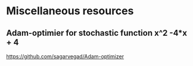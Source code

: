 # Miscellaneous resources

## Adam-optimier for stochastic function x^2 -4*x + 4

https://github.com/sagarvegad/Adam-optimizer
